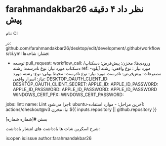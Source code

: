 # farahmandakbar26 نظر داد ۴ دقیقه پیش
نام: CI

در: github.com/farahmandakbar26/desktop/edit/development/.github/workflows/ci.yml
فشار:
شاخه‌ها:
- توسعه pull_request: workflow_call: ورودی‌ها: مخزن: پیش‌فرض: دسکتاپ/دسکتاپ مورد نیاز: نوع نادرست: رشته ref: مورد نیاز : نوع واقعی: رشته آپلود-مصنوعات: پیش‌فرض: نادرست مورد نیاز: نوع نادرست: محیط بولی: نوع: رشته مورد نیاز: اسرار واقعی: DESKTOP_OAUTH_CLIENT_ID: DESKTOP_OAUTH_CLIENT_SECRET: APPLE_ID: APPLE_ID_PASSWORD: APPLE_ID_PASSWORD: APPLE_ID_PASSWORD: APPLE_ID_PASSWORD WINDOWS_CERT_PFX: WINDOWS_CERT_PASSWORD:

jobs:
lint:
name: Lint اجرا می‌شود: ubuntu-آخرین مراحل: - موارد استفاده: actions/checkout@v3 با: مخزن: ${{ inputs.repository || github.repository }}

بستن #[شماره شماره]

شرح
اسکرین شات ها
یادداشت های انتشار
یادداشت:

is:open is:issue author:farahmandakbar26
